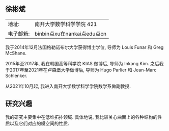## 徐彬斌
<table rules=none frame=void>
  <tr>
     <td>地址:</td>
     <td>南开大学数学科学学院 421</td>
  </tr>
  <tr>
     <td>电子邮箱:</td>
     <td>binbin点xu在nankai点edu点cn</td>
  </tr>
</table>

我于2014年12月法国格勒诺布尔大学获得博士学位, 导师为 Louis Funar 和 Greg McShane. 

2015年至2017年, 我在韩国高等科学院 KIAS 做博后, 导师为 Inkang Kim. 之后我于2017年至2021年在卢森堡大学做博后, 导师为 Hugo Parlier 和 Jean-Marc Schlenker. 

从2021年10月起, 我进入南开大学数学科学学院数学系做副教授. 



## 研究兴趣
我的研究主要集中在低维拓扑领域. 具体地说, 我比较关心曲面上的各种结构的性质以及它们对应的模空间的性质.
